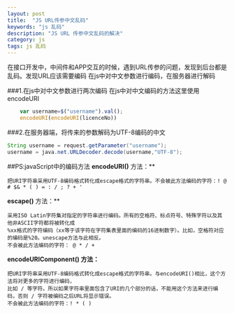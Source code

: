 ```yaml
---
layout: post
title:  "JS URL传参中文乱码"
keywords: "js 乱码"
description: "JS URL 传参中文乱码的解决"
category: js
tags: js 乱码
---
```

在接口开发中，中间件和APP交互的时候，遇到URL传参的问题，发现到后台都是乱码。发现URL应该需要编码
在js中对中文参数进行编码，在服务器进行解码

###1.在js中对中文参数进行两次编码
在js中对中文编码的方法这里使用encodeURI
	
```javascript
	var username=$("username").val();
	encodeURI(encodeURI(licenceNo))

```

###2.在服务器端，将传来的参数解码为UTF-8编码的中文

```java
String username = request.getParameter("username");
username = java.net.URLDecoder.decode(username,"UTF-8"); 
```
##PS:javaScript中的编码方法 
**encodeURI()** 方法：**

	把URI字符串采用UTF-8编码格式转化成escape格式的字符串。不会被此方法编码的字符：! @ # $& * ( ) = : / ; ? + '

**escape()** 方法：** 

	采用ISO Latin字符集对指定的字符串进行编码。所有的空格符、标点符号、特殊字符以及其他非ASCII字符都将被转化成
	%xx格式的字符编码（xx等于该字符在字符集表里面的编码的16进制数字）。比如，空格符对应的编码是%20。unescape方法与此相反。
	不会被此方法编码的字符： @ * / + 

**encodeURIComponent() 方法：**

	把URI字符串采用UTF-8编码格式转化成escape格式的字符串。与encodeURI()相比，这个方法将对更多的字符进行编码，
	比如 / 等字符。所以如果字符串里面包含了URI的几个部分的话，不能用这个方法来进行编码，否则 / 字符被编码之后URL将显示错误。
	不会被此方法编码的字符：! * ( ) 
